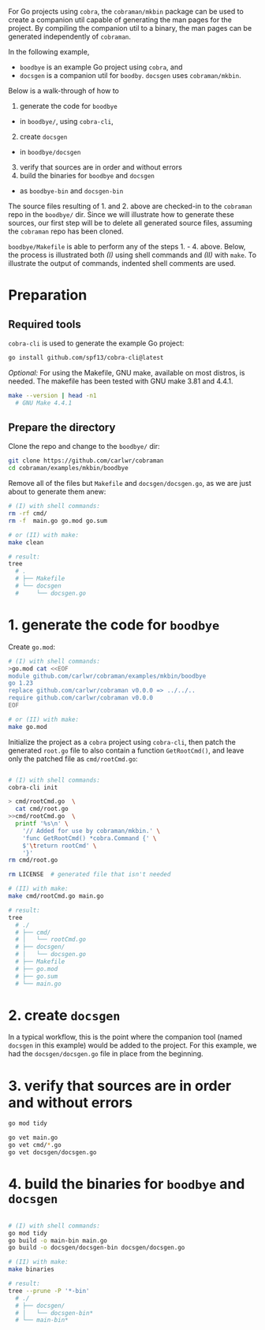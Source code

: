 For Go projects using `cobra`, the `cobraman/mkbin` package can be used to create a companion util capable of generating the man pages for the project. By compiling the companion util to a binary, the man pages can be generated independently of `cobraman`.

In the following example,
* `boodbye` is an example Go project using `cobra`, and
* `docsgen` is a companion util for `boodby`. `docsgen` uses `cobraman/mkbin`.

Below is a walk-through of how to
1. generate the code for `boodbye`
  * in `boodbye/`, using `cobra-cli`,
2. create `docsgen`
  * in `boodbye/docsgen`
3. verify that sources are in order and without errors
4. build the binaries for `boodbye` and `docsgen`
  * as `boodbye-bin` and `docsgen-bin`

The source files resulting of 1. and 2. above are checked-in to the `cobraman` repo in the `boodbye/` dir. Since we will illustrate how to generate these sources, our first step will be to delete all generated source files, assuming the `cobraman` repo has been cloned.

`boodbye/Makefile` is able to perform any of the steps 1. - 4. above. Below, the process is illustrated both _(I)_ using shell commands and _(II)_ with `make`. To illustrate the output of commands, indented shell comments are used.

# Preparation

## Required tools

`cobra-cli` is used to generate the example Go project:
```sh
go install github.com/spf13/cobra-cli@latest
```
_Optional:_ For using the Makefile, GNU make, available on most distros, is needed. The makefile has been tested with GNU make 3.81 and 4.4.1.
```sh
make --version | head -n1
  # GNU Make 4.4.1
```

## Prepare the directory

Clone the repo and change to the `boodbye/` dir:
```sh
git clone https://github.com/carlwr/cobraman
cd cobraman/examples/mkbin/boodbye
```

Remove all of the files but `Makefile` and `docsgen/docsgen.go`, as we are just about to generate them anew:

```sh
# (I) with shell commands:
rm -rf cmd/
rm -f  main.go go.mod go.sum

# or (II) with make:
make clean

# result:
tree
  # .
  # ├── Makefile
  # └── docsgen
  #     └── docsgen.go
```

# 1. generate the code for `boodbye`

Create `go.mod`:

```sh
# (I) with shell commands:
>go.mod cat <<EOF
module github.com/carlwr/cobraman/examples/mkbin/boodbye
go 1.23
replace github.com/carlwr/cobraman v0.0.0 => ../../..
require github.com/carlwr/cobraman v0.0.0
EOF

# or (II) with make:
make go.mod
```

Initialize the project as a `cobra` project using `cobra-cli`, then patch the generated `root.go` file to also contain a function `GetRootCmd()`, and leave only the patched file as `cmd/rootCmd.go`:

```sh

# (I) with shell commands:
cobra-cli init

> cmd/rootCmd.go  \
  cat cmd/root.go
>>cmd/rootCmd.go  \
  printf '%s\n' \
    '// Added for use by cobraman/mkbin.' \
    'func GetRootCmd() *cobra.Command {' \
    $'\treturn rootCmd' \
    '}'
rm cmd/root.go

rm LICENSE  # generated file that isn't needed

# (II) with make:
make cmd/rootCmd.go main.go

# result:
tree
  # ./
  # ├── cmd/
  # │   └── rootCmd.go
  # ├── docsgen/
  # │   └── docsgen.go
  # ├── Makefile
  # ├── go.mod
  # ├── go.sum
  # └── main.go
```

# 2. create `docsgen`

In a typical workflow, this is the point where the companion tool (named `docsgen` in this example) would be added to the project. For this example, we had the `docsgen/docsgen.go` file in place from the beginning.

# 3. verify that sources are in order and without errors

```sh
go mod tidy

go vet main.go
go vet cmd/*.go
go vet docsgen/docsgen.go
```

# 4. build the binaries for `boodbye` and `docsgen`

```sh

# (I) with shell commands:
go mod tidy
go build -o main-bin main.go
go build -o docsgen/docsgen-bin docsgen/docsgen.go

# (II) with make:
make binaries

# result:
tree --prune -P '*-bin'
  # ./
  # ├── docsgen/
  # │   └── docsgen-bin*
  # └── main-bin*

```
